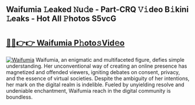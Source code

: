 ## Waifumia 𝙻eaked 𝙽u𝚍e - Part-CRQ 𝚅𝚒deo B𝚒kini 𝙻eaks - Hot All 𝙿hotos S5vcG

# <h2><a href="http://ld7ehy.urlbe.top/?page=Waifumia">🔗🔗👉👉 Waifumia P𝚑oto𝚜Vid𝚎o</a></h2>

[![Waifumia](https://i.imgur.com/eBuTRDB.gif)](http://ld7ehy.urlbe.top/?page=Waifumia)
Waifumia, an enigmatic and multifaceted figure, defies simple understanding. Her unconventional way of creating an online presence has magnetized and offended viewers, igniting debates on consent, privacy, and the essence of virtual societies. Despite the ambiguity of her intentions, her mark on the digital realm is indelible. Fueled by unyielding resolve and undeniable enchantment, Waifumia reach in the digital community is boundless.

